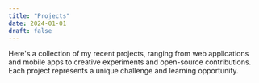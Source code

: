 ```yaml
---
title: "Projects"
date: 2024-01-01
draft: false
---
```


Here's a collection of my recent projects, ranging from web applications and mobile apps to creative experiments and open-source contributions. Each project represents a unique challenge and learning opportunity. 